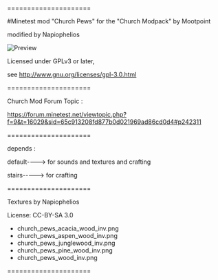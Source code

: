 =====================

#Minetest mod  "Church Pews"
for  the "Church Modpack" by Mootpoint

modified by Napiophelios

![Preview](https://raw.githubusercontent.com/Napiophelios/church_pews/master/screenshot.png)

Licensed under GPLv3 or later,

see http://www.gnu.org/licenses/gpl-3.0.html

=====================

Church Mod Forum Topic :

https://forum.minetest.net/viewtopic.php?f=9&t=16029&sid=65c913208fd877b0d021969ad86cd0d4#p242311


=====================

depends :

default----> for sounds and textures and crafting

stairs-----> for crafting

=====================

Textures by Napiophelios

License: CC-BY-SA 3.0

- church_pews_acacia_wood_inv.png
- church_pews_aspen_wood_inv.png
- church_pews_junglewood_inv.png
- church_pews_pine_wood_inv.png
- church_pews_wood_inv.png


=====================
